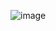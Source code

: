![image](https://github.com/Sanober494/OOP_Lab_codes/assets/75628824/f40d29d7-0b8a-4f4c-8640-b1383ae8cc49)
